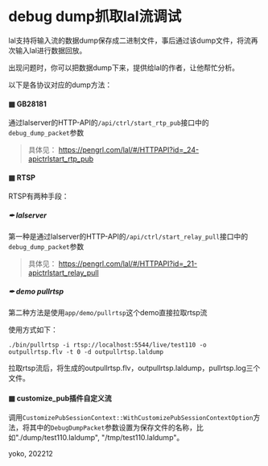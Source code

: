 # debug dump抓取lal流调试

lal支持将输入流的数据dump保存成二进制文件，事后通过该dump文件，将流再次输入lal进行数据回放。

出现问题时，你可以把数据dump下来，提供给lal的作者，让他帮忙分析。

以下是各协议对应的dump方法：

#### ▦ GB28181 

通过lalserver的HTTP-API的`/api/ctrl/start_rtp_pub`接口中的`debug_dump_packet`参数

> 具体见： https://pengrl.com/lal/#/HTTPAPI?id=_24-apictrlstart_rtp_pub

#### ▦ RTSP

RTSP有两种手段：

##### ✒ lalserver

第一种是通过lalserver的HTTP-API的`/api/ctrl/start_relay_pull`接口中的`debug_dump_packet`参数

> 具体见： https://pengrl.com/lal/#/HTTPAPI?id=_21-apictrlstart_relay_pull

##### ✒ demo pullrtsp

第二种方法是使用`app/demo/pullrtsp`这个demo直接拉取rtsp流

使用方式如下：

```
./bin/pullrtsp -i rtsp://localhost:5544/live/test110 -o outpullrtsp.flv -t 0 -d outpullrtsp.laldump
```

拉取rtsp流后，将生成的outpullrtsp.flv，outpullrtsp.laldump，pullrtsp.log三个文件。

#### ▦ customize_pub插件自定义流

调用`CustomizePubSessionContext::WithCustomizePubSessionContextOption`方法，将其中的`DebugDumpPacket`参数设置为保存文件的名称，比如"./dump/test110.laldump", "/tmp/test110.laldump"。

yoko, 202212
